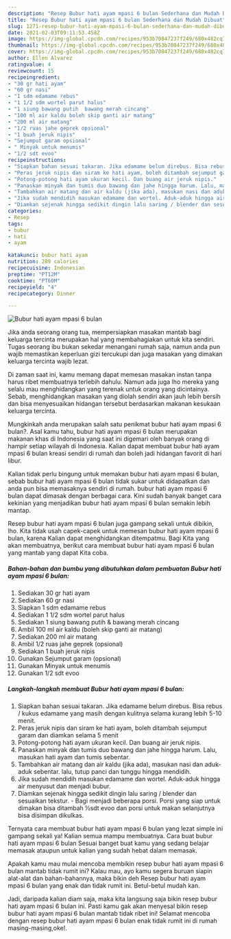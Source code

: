 ```yaml
---
description: "Resep Bubur hati ayam mpasi 6 bulan Sederhana dan Mudah Dibuat"
title: "Resep Bubur hati ayam mpasi 6 bulan Sederhana dan Mudah Dibuat"
slug: 1271-resep-bubur-hati-ayam-mpasi-6-bulan-sederhana-dan-mudah-dibuat
date: 2021-02-03T09:11:53.458Z
image: https://img-global.cpcdn.com/recipes/953b70847237f249/680x482cq70/bubur-hati-ayam-mpasi-6-bulan-foto-resep-utama.jpg
thumbnail: https://img-global.cpcdn.com/recipes/953b70847237f249/680x482cq70/bubur-hati-ayam-mpasi-6-bulan-foto-resep-utama.jpg
cover: https://img-global.cpcdn.com/recipes/953b70847237f249/680x482cq70/bubur-hati-ayam-mpasi-6-bulan-foto-resep-utama.jpg
author: Ellen Alvarez
ratingvalue: 4
reviewcount: 15
recipeingredient:
- "30 gr hati ayam"
- "60 gr nasi"
- "1 sdm edamame rebus"
- "1 1/2 sdm wortel parut halus"
- "1 siung bawang putih  bawang merah cincang"
- "100 ml air kaldu boleh skip ganti air matang"
- "200 ml air matang"
- "1/2 ruas jahe geprek opsional"
- "1 buah jeruk nipis"
- "Sejumput garam opsional"
- " Minyak untuk menumis"
- "1/2 sdt evoo"
recipeinstructions:
- "Siapkan bahan sesuai takaran. Jika edamame belum direbus. Bisa rebus / kukus edamame yang masih dengan kulitnya selama kurang lebih 5-10 menit."
- "Peras jeruk nipis dan siram ke hati ayam, boleh ditambah sejumput garam dan diamkan selama 5 menit"
- "Potong-potong hati ayam ukuran kecil. Dan buang air jeruk nipis."
- "Panaskan minyak dan tumis duo bawang dan jahe hingga harum. Lalu, masukan hati ayam dan tumis sebentar."
- "Tambahkan air matang dan air kaldu (jika ada), masukan nasi dan aduk-aduk sebentar. lalu, tutup panci dan tunggu hingga mendidih."
- "Jika sudah mendidih masukan edamame dan wortel. Aduk-aduk hingga air menyusut dan menjadi bubur."
- "Diamkan sejenak hingga sedikit dingin lalu saring / blender dan sesuaikan tekstur. Bagi menjadi beberapa porsi. Porsi yang siap untuk dimakan bisa ditambah ½sdt evoo dan porsi untuk makan selanjutnya bisa disimpan dikulkas."
categories:
- Resep
tags:
- bubur
- hati
- ayam

katakunci: bubur hati ayam 
nutrition: 289 calories
recipecuisine: Indonesian
preptime: "PT12M"
cooktime: "PT60M"
recipeyield: "4"
recipecategory: Dinner

---
```



![Bubur hati ayam mpasi 6 bulan](https://img-global.cpcdn.com/recipes/953b70847237f249/680x482cq70/bubur-hati-ayam-mpasi-6-bulan-foto-resep-utama.jpg)

Jika anda seorang orang tua, mempersiapkan masakan mantab bagi keluarga tercinta merupakan hal yang membahagiakan untuk kita sendiri. Tugas seorang ibu bukan sekedar menangani rumah saja, namun anda pun wajib memastikan keperluan gizi tercukupi dan juga masakan yang dimakan keluarga tercinta wajib lezat.

Di zaman  saat ini, kamu memang dapat memesan masakan instan tanpa harus ribet membuatnya terlebih dahulu. Namun ada juga lho mereka yang selalu mau menghidangkan yang terenak untuk orang yang dicintainya. Sebab, menghidangkan masakan yang diolah sendiri akan jauh lebih bersih dan bisa menyesuaikan hidangan tersebut berdasarkan makanan kesukaan keluarga tercinta. 



Mungkinkah anda merupakan salah satu penikmat bubur hati ayam mpasi 6 bulan?. Asal kamu tahu, bubur hati ayam mpasi 6 bulan merupakan makanan khas di Indonesia yang saat ini digemari oleh banyak orang di hampir setiap wilayah di Indonesia. Kalian dapat membuat bubur hati ayam mpasi 6 bulan kreasi sendiri di rumah dan boleh jadi hidangan favorit di hari libur.

Kalian tidak perlu bingung untuk memakan bubur hati ayam mpasi 6 bulan, sebab bubur hati ayam mpasi 6 bulan tidak sukar untuk didapatkan dan anda pun bisa memasaknya sendiri di rumah. bubur hati ayam mpasi 6 bulan dapat dimasak dengan berbagai cara. Kini sudah banyak banget cara kekinian yang menjadikan bubur hati ayam mpasi 6 bulan semakin lebih mantap.

Resep bubur hati ayam mpasi 6 bulan juga gampang sekali untuk dibikin, lho. Kita tidak usah capek-capek untuk memesan bubur hati ayam mpasi 6 bulan, karena Kalian dapat menghidangkan ditempatmu. Bagi Kita yang akan membuatnya, berikut cara membuat bubur hati ayam mpasi 6 bulan yang mantab yang dapat Kita coba.

<!--inarticleads1-->

##### Bahan-bahan dan bumbu yang dibutuhkan dalam pembuatan Bubur hati ayam mpasi 6 bulan:

1. Sediakan 30 gr hati ayam
1. Sediakan 60 gr nasi
1. Siapkan 1 sdm edamame rebus
1. Sediakan 1 1/2 sdm wortel parut halus
1. Sediakan 1 siung bawang putih &amp; bawang merah cincang
1. Ambil 100 ml air kaldu (boleh skip ganti air matang)
1. Sediakan 200 ml air matang
1. Ambil 1/2 ruas jahe geprek (opsional)
1. Sediakan 1 buah jeruk nipis
1. Gunakan Sejumput garam (opsional)
1. Gunakan  Minyak untuk menumis
1. Gunakan 1/2 sdt evoo




<!--inarticleads2-->

##### Langkah-langkah membuat Bubur hati ayam mpasi 6 bulan:

1. Siapkan bahan sesuai takaran. Jika edamame belum direbus. Bisa rebus / kukus edamame yang masih dengan kulitnya selama kurang lebih 5-10 menit.
1. Peras jeruk nipis dan siram ke hati ayam, boleh ditambah sejumput garam dan diamkan selama 5 menit
1. Potong-potong hati ayam ukuran kecil. Dan buang air jeruk nipis.
1. Panaskan minyak dan tumis duo bawang dan jahe hingga harum. Lalu, masukan hati ayam dan tumis sebentar.
1. Tambahkan air matang dan air kaldu (jika ada), masukan nasi dan aduk-aduk sebentar. lalu, tutup panci dan tunggu hingga mendidih.
1. Jika sudah mendidih masukan edamame dan wortel. Aduk-aduk hingga air menyusut dan menjadi bubur.
1. Diamkan sejenak hingga sedikit dingin lalu saring / blender dan sesuaikan tekstur. - Bagi menjadi beberapa porsi. Porsi yang siap untuk dimakan bisa ditambah ½sdt evoo dan porsi untuk makan selanjutnya bisa disimpan dikulkas.




Ternyata cara membuat bubur hati ayam mpasi 6 bulan yang lezat simple ini gampang sekali ya! Kalian semua mampu membuatnya. Cara buat bubur hati ayam mpasi 6 bulan Sesuai banget buat kamu yang sedang belajar memasak ataupun untuk kalian yang sudah hebat dalam memasak.

Apakah kamu mau mulai mencoba membikin resep bubur hati ayam mpasi 6 bulan mantab tidak rumit ini? Kalau mau, ayo kamu segera buruan siapin alat-alat dan bahan-bahannya, maka bikin deh Resep bubur hati ayam mpasi 6 bulan yang enak dan tidak rumit ini. Betul-betul mudah kan. 

Jadi, daripada kalian diam saja, maka kita langsung saja bikin resep bubur hati ayam mpasi 6 bulan ini. Pasti kamu gak akan menyesal bikin resep bubur hati ayam mpasi 6 bulan mantab tidak ribet ini! Selamat mencoba dengan resep bubur hati ayam mpasi 6 bulan enak tidak rumit ini di rumah masing-masing,oke!.


